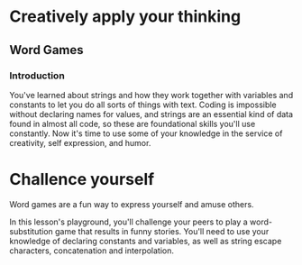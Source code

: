 # Creatively apply your thinking
## Word Games
### Introduction
You've learned about strings and how they work together with variables and constants to let you do all sorts of things with text. Coding is impossible without declaring names for values, and strings are an essential kind of data found in almost all code, so these are foundational skills you'll use constantly. Now it's time to use some of your knowledge in the service of creativity, self expression, and humor.

# Challence yourself
Word games are a fun way to express yourself and amuse others.

In this lesson's playground, you'll challenge your peers to play a word-substitution game that results in funny stories. You'll need to use your knowledge of declaring constants and variables, as well as string escape characters, concatenation and interpolation.


